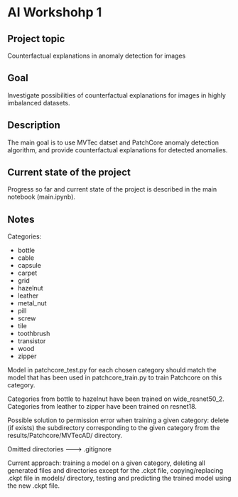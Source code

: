 # AI Workshohp 1

## Project topic
Counterfactual explanations in anomaly detection for images

## Goal
Investigate possibilities of counterfactual explanations for images in highly imbalanced datasets.

## Description
The main goal is to use MVTec datset and PatchCore anomaly detection algorithm, and provide counterfactual explanations for detected anomalies.

## Current state of the project
Progress so far and current state of the project is described in the main notebook (main.ipynb).

## Notes
Categories:
- bottle
- cable
- capsule
- carpet
- grid
- hazelnut
- leather
- metal_nut
- pill
- screw
- tile
- toothbrush
- transistor
- wood
- zipper

Model in patchcore_test.py for each chosen category should match the model that has been used in patchcore_train.py to train Patchcore on this category.

Categories from bottle to hazelnut have been trained on wide_resnet50_2.
Categories from leather to zipper have been trained on resnet18.

Possible solution to permission error when training a given category: delete (if exists) the subdirectory corresponding to the given category from the results/Patchcore/MVTecAD/ directory.

Omitted directories ---> .gitignore

Current approach: training a model on a given category, deleting all generated files and directories except for the .ckpt file, copying/replacing .ckpt file in models/ directory, testing and predicting the trained model using the new .ckpt file.
